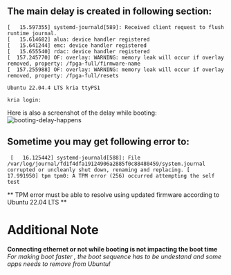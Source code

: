 
## The main delay is created in following section:
```
[   15.597355] systemd-journald[589]: Received client request to flush runtime journal.
[   15.614682] alua: device handler registered
[   15.641244] emc: device handler registered
[   15.655540] rdac: device handler registered
[  157.245770] OF: overlay: WARNING: memory leak will occur if overlay removed, property: /fpga-full/firmware-name
[  157.255988] OF: overlay: WARNING: memory leak will occur if overlay removed, property: /fpga-full/resets

Ubuntu 22.04.4 LTS kria ttyPS1

kria login:

```

Here is also a screenshot of the delay while booting:
![booting-delay-happens](https://github.com/logictronixinc/amd-kria-robotics-ai-competition-resources/blob/main/KR260-Ubuntu-22-04LTS-default-Boot-Log-&-Bootdelay/SS0513.png)

## Sometime you may get following error to:

` 
[   16.125442] systemd-journald[588]: File /var/log/journal/fd1f4dfa19124906a2885f0c88480459/system.journal corrupted or uncleanly shut down, renaming and replacing.
[   17.991950] tpm tpm0: A TPM error (256) occurred attempting the self test
`

** TPM error must be able to resolve using updated firmware according to Ubuntu 22.04 LTS **

# Additional Note

**Connecting ethernet or not while booting is not impacting the boot time**
*For making boot faster , the boot sequence has to be undestand and some apps needs to remove from Ubuntu!*
